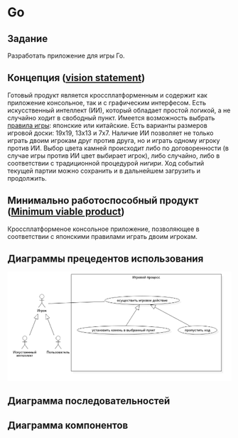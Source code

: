 # Go

## Задание
 Разработать приложение для игры Го.

## Концепция ([vision statement](https://en.wikipedia.org/wiki/Vision_statement))
 Готовый продукт является кроссплатформенным и содержит как приложение консольное, так и с графическим интерфесом. Есть искусственный интеллект (ИИ), который обладает простой логикой, а не случайно ходит в свободный пункт. Имеется возможность выбрать [правила игры](https://ru.wikipedia.org/wiki/%D0%92%D0%B0%D1%80%D0%B8%D0%B0%D0%BD%D1%82%D1%8B_%D0%BF%D1%80%D0%B0%D0%B2%D0%B8%D0%BB_%D0%B3%D0%BE): японские или китайские. Есть варианты размеров игровой доски: 19x19, 13x13 и 7x7. Наличие ИИ позволяет не только играть двоим игрокам друг против друга, но и играть одному игроку против ИИ. Выбор цвета камней происходит либо по договоренности (в случае игры против ИИ цвет выбирает игрок), либо случайно, либо в соответствии с традиционной процедурой _нигири_. Ход событий текущей партии можно сохранить и в дальнейшем загрузить и продолжить.

## Минимально работоспособный продукт ([Minimum viable product](https://en.wikipedia.org/wiki/Minimum_viable_product))
 Кроссплатформеное консольное приложение, позволяющее в соответствии с японскими правилами играть двоим игрокам.
 
## Диаграммы прецедентов использования
![UseCaseGameProcess](report/UMLdiagrams/UseCase/UseCaseGameProcess.png)
## Диаграмма последовательностей

## Диаграмма компонентов
